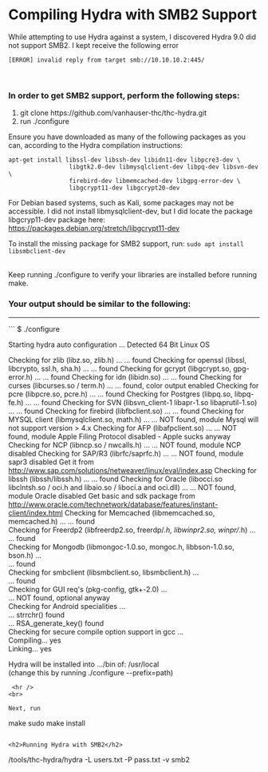 <h1>Compiling Hydra with SMB2 Support</h1>

<p>While attempting to use Hydra against a system, I discovered Hydra 9.0 did not support SMB2. I kept receive the following error</p>

```
[ERROR] invalid reply from target smb://10.10.10.2:445/

```
<br>
<h3>In order to get SMB2 support, perform the following steps:</h3>
<ol>
  <li> git clone https://github.com/vanhauser-thc/thc-hydra.git</li>
  <li> run ./configure </li>
</ol>

Ensure you have downloaded as many of the following packages as you can, according to the Hydra compilation instructions:
```
apt-get install libssl-dev libssh-dev libidn11-dev libpcre3-dev \
                 libgtk2.0-dev libmysqlclient-dev libpq-dev libsvn-dev \
                 firebird-dev libmemcached-dev libgpg-error-dev \
                 libgcrypt11-dev libgcrypt20-dev
 ```
                 
For Debian based systems, such as Kali, some packages may not be accessible. I did not install libmysqlclient-dev, but I did locate the package libgcryp11-dev package here: https://packages.debian.org/stretch/libgcrypt11-dev

To install the missing package for SMB2 support, run:
```sudo apt install libsmbclient-dev```

<br>
Keep running ./configure to verify your libraries are installed before running make.

<h3 id="theres-a-horizontal-rule-below-this">Your output should be similar to the following:</h3>
<hr />
```
$ ./configure

Starting hydra auto configuration ...
Detected 64 Bit Linux OS

Checking for zlib (libz.so, zlib.h) ...
                                        ... found
Checking for openssl (libssl, libcrypto, ssl.h, sha.h) ...
                                                       ... found
Checking for gcrypt (libgcrypt.so, gpg-error.h) ...
                                        ... found
Checking for idn (libidn.so) ...
                             ... found
Checking for curses (libcurses.so / term.h) ...
                                            ... found, color output enabled
Checking for pcre (libpcre.so, pcre.h) ...
                                       ... found
Checking for Postgres (libpq.so, libpq-fe.h) ...
                                             ... found
Checking for SVN (libsvn_client-1 libapr-1.so libaprutil-1.so) ...
                                                               ... found
Checking for firebird (libfbclient.so) ...
                                       ... found
Checking for MYSQL client (libmysqlclient.so, math.h) ...
                                                      ... NOT found, module Mysql will not support version > 4.x
Checking for AFP (libafpclient.so) ...
                                   ... NOT found, module Apple Filing Protocol disabled - Apple sucks anyway
Checking for NCP (libncp.so / nwcalls.h) ...
                                         ... NOT found, module NCP disabled
Checking for SAP/R3 (librfc/saprfc.h) ...
                                      ... NOT found, module sapr3 disabled
Get it from http://www.sap.com/solutions/netweaver/linux/eval/index.asp
Checking for libssh (libssh/libssh.h) ...
                                      ... found
Checking for Oracle (libocci.so libclntsh.so / oci.h and libaio.so / liboci.a and oci.dll) ...
                                                                    ... NOT found, module Oracle disabled
Get basic and sdk package from http://www.oracle.com/technetwork/database/features/instant-client/index.html
Checking for Memcached (libmemcached.so, memcached.h) ...
                                             ... found                                                                                                                                                       
Checking for Freerdp2 (libfreerdp2.so, freerdp/*.h, libwinpr2.so, winpr/*.h) ...                                                                                                                             
                                             ... found                                                                                                                                                       
Checking for Mongodb (libmongoc-1.0.so, mongoc.h, libbson-1.0.so, bson.h) ...                                                                                                                                
                                             ... found                                                                                                                                                       
Checking for smbclient (libsmbclient.so, libsmbclient.h) ...                                                                                                                                                 
                                             ... found                                                                                                                                                       
Checking for GUI req's (pkg-config, gtk+-2.0) ...                                                                                                                                                            
                                              ... NOT found, optional anyway                                                                                                                                 
Checking for Android specialities ...                                                                                                                                                                        
                                  ... strrchr() found                                                                                                                                                        
                                  ... RSA_generate_key() found                                                                                                                                               
Checking for secure compile option support in gcc ...                                                                                                                                                        
                                                  Compiling... yes                                                                                                                                           
                                                  Linking... yes                                                                                                                                             
                                                                                                                                                                                                             
Hydra will be installed into .../bin of: /usr/local                                                                                                                                                          
  (change this by running ./configure --prefix=path)    
```  
 <hr /> 
<br>

Next, run

```
make
sudo make install
```

<h2>Running Hydra with SMB2</h2>
```
/tools/thc-hydra/hydra -L users.txt -P pass.txt -v <ip> smb2
```
